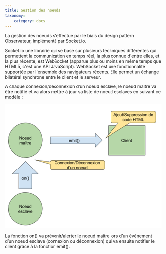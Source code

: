 ```yaml
---
title: Gestion des noeuds
taxonomy:
    category: docs
---
```


La gestion des noeuds s'effectue par le biais du design pattern Observateur, implémenté par Socket.io.

Socket.io une librairie qui se base sur plusieurs techniques différentes qui permettent la communication en temps réel, la plus connue d'entre elles, et la plus récente, est WebSocket (apparue plus ou moins en même temps que HTML5, c'est une API JavaScript). WebSocket est une fonctionnalité supportée par l'ensemble des navigateurs récents. Elle permet un échange bilatéral synchrone entre le client et le serveur.

A chaque connexion/déconnexion d’un noeud esclave, le noeud maître va être notifié et va alors mettre à jour sa liste de noeud esclaves en suivant ce modèle : 

![](../03.GestionNoeuds/diagram-03.png)

La fonction on() va prévenir/alerter le noeud maître lors d’un événement d’un noeud esclave (connexion ou déconnexion) qui va ensuite notifier le client grâce à la fonction emit().